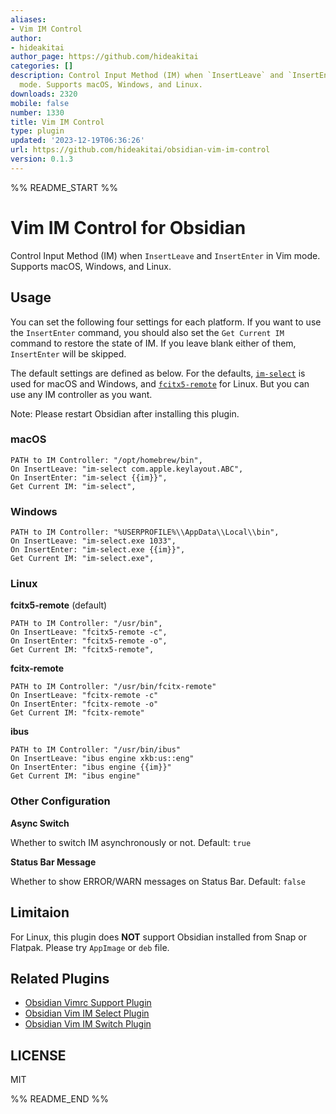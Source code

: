 ```yaml
---
aliases:
- Vim IM Control
author:
- hideakitai
author_page: https://github.com/hideakitai
categories: []
description: Control Input Method (IM) when `InsertLeave` and `InsertEnter` in Vim
  mode. Supports macOS, Windows, and Linux.
downloads: 2320
mobile: false
number: 1330
title: Vim IM Control
type: plugin
updated: '2023-12-19T06:36:26'
url: https://github.com/hideakitai/obsidian-vim-im-control
version: 0.1.3
---
```


%% README_START %%

# Vim IM Control for Obsidian

Control Input Method (IM) when `InsertLeave` and `InsertEnter` in Vim mode. Supports macOS, Windows, and Linux.

## Usage

You can set the following four settings for each platform. If you want to use the `InsertEnter` command, you should also set the `Get Current IM` command to restore the state of IM. If you leave blank either of them, `InsertEnter` will be skipped.

The default settings are defined as below. For the defaults, [`im-select`](https://github.com/daipeihust/im-select) is used for macOS and Windows, and [`fcitx5-remote`](https://github.com/fcitx/fcitx5) for Linux. But you can use any IM controller as you want.

Note: Please restart Obsidian after installing this plugin.

### macOS

```
PATH to IM Controller: "/opt/homebrew/bin",
On InsertLeave: "im-select com.apple.keylayout.ABC",
On InsertEnter: "im-select {{im}}",
Get Current IM: "im-select",
```

### Windows

```
PATH to IM Controller: "%USERPROFILE%\\AppData\\Local\\bin",
On InsertLeave: "im-select.exe 1033",
On InsertEnter: "im-select.exe {{im}}",
Get Current IM: "im-select.exe",
```

### Linux

**fcitx5-remote** (default)

```
PATH to IM Controller: "/usr/bin",
On InsertLeave: "fcitx5-remote -c",
On InsertEnter: "fcitx5-remote -o",
Get Current IM: "fcitx5-remote",
```

**fcitx-remote**

```
PATH to IM Controller: "/usr/bin/fcitx-remote"
On InsertLeave: "fcitx-remote -c"
On InsertEnter: "fcitx-remote -o"
Get Current IM: "fcitx-remote"
```

**ibus**

```
PATH to IM Controller: "/usr/bin/ibus"
On InsertLeave: "ibus engine xkb:us::eng"
On InsertEnter: "ibus engine {{im}}"
Get Current IM: "ibus engine"
```

### Other Configuration

**Async Switch**

Whether to switch IM asynchronously or not. Default: `true`

**Status Bar Message**

Whether to show ERROR/WARN messages on Status Bar. Default: `false`

## Limitaion

For Linux, this plugin does **NOT** support Obsidian installed from Snap or Flatpak. Please try `AppImage` or `deb` file.

## Related Plugins

-   [Obsidian Vimrc Support Plugin](https://github.com/esm7/obsidian-vimrc-support)
-   [Obsidian Vim IM Select Plugin](https://github.com/ALONELUR/vim-im-select-obsidian)
-   [Obsidian Vim IM Switch Plugin](https://github.com/yuanotes/obsidian-vim-im-switch-plugin)

## LICENSE

MIT


%% README_END %%